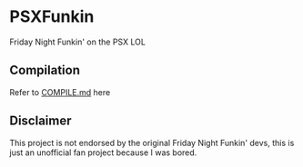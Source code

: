 # PSXFunkin
Friday Night Funkin' on the PSX LOL

## Compilation
Refer to [COMPILE.md](/COMPILE.md) here

## Disclaimer
This project is not endorsed by the original Friday Night Funkin' devs, this is just an unofficial fan project because I was bored.
